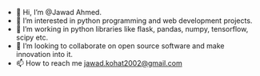 - 👋 Hi, I’m @Jawad Ahmed.
- 👀 I’m interested in python programming and web development projects.
- 🌱 I’m working in python libraries like flask, pandas, numpy, tensorflow, scipy etc.
- 💞️ I’m looking to collaborate on open source software and make innovation into it.
- 📫 How to reach me jawad.kohat2002@gmail.com

<!---
Jawad-Ahmed2002/Jawad-Ahmed2002 is a ✨ special ✨ repository because its `README.md` (this file) appears on your GitHub profile.
You can click the Preview link to take a look at your changes.
--->
